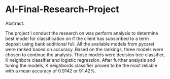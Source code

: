 # AI-Final-Research-Project

Abstract:

The project I conduct the research on was perform analysis to determine best model for classification on if the client has subscribed to a term deposit using bank additional full. All the available models from pycaret were ranked based on accuracy. Based on the rankings, three models were chosen to continue the analysis. Those models were decision tree classifier, K neighbors classifier and logistic regression. After further analysis and tuning the models, K neighbords classifier proved to be the most reliable with a mean accuracy of 0.9142 or 91.42%. 
